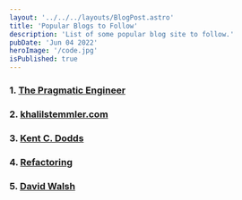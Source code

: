 ```yaml
---
layout: '../../../layouts/BlogPost.astro'
title: 'Popular Blogs to Follow'
description: 'List of some popular blog site to follow.'
pubDate: 'Jun 04 2022'
heroImage: '/code.jpg'
isPublished: true
---
```


### 1. [The Pragmatic Engineer](https://blog.pragmaticengineer.com/)

### 2. [khalilstemmler.com](https://khalilstemmler.com/)

### 3. [Kent C. Dodds](https://kentcdodds.com/blog)

### 4. [Refactoring](https://refactoring.com/)

### 5. [David Walsh](https://davidwalsh.name/)
